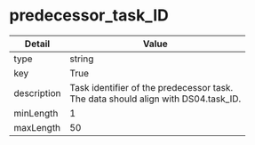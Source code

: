 # predecessor_task_ID
| Detail | Value |
| ------ | ----- |
| type | string |
| key | True |
| description | Task identifier of the predecessor task.<br/>The data should align with DS04.task_ID. |
| minLength | 1 |
| maxLength | 50 |
